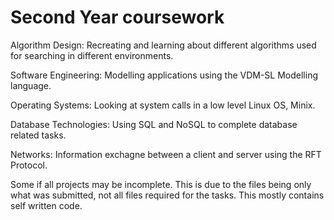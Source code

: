 # Second Year coursework
Algorithm Design: Recreating and learning about different algorithms used for searching in different environments.

Software Engineering: Modelling applications using the VDM-SL Modelling language.

Operating Systems: Looking at system calls in a low level Linux OS, Minix.

Database Technologies: Using SQL and NoSQL to complete database related tasks.

Networks: Information exchagne between a client and server using the RFT Protocol.

Some if all projects may be incomplete. This is due to the files being only what was submitted, not all files required for the tasks. This mostly contains self written code.
